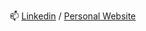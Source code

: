 📫 [Linkedin](https://www.linkedin.com/in/guninwasan/) / [Personal Website](https://www.guninwasan.com)

